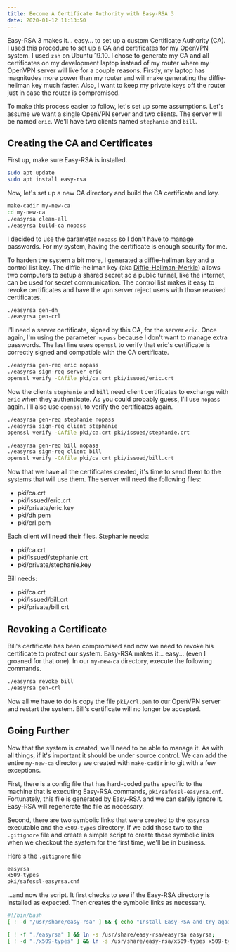 ```yaml
---
title: Become A Certificate Authority with Easy-RSA 3
date: 2020-01-12 11:13:50
---
```


Easy-RSA 3 makes it... easy... to set up a custom Certificate Authority (CA). I used this procedure to set up a CA and certificates for my OpenVPN system. I used `zsh` on Ubuntu 19.10. I chose to generate my CA and all certificates on my development laptop instead of my router where my OpenVPN server will live for a couple reasons. Firstly, my laptop has magnitudes more power than my router and will make generating the diffie-hellman key much faster. Also, I want to keep my private keys off the router just in case the router is compromised.

To make this process easier to follow, let's set up some assumptions. Let's assume we want a single OpenVPN server and two clients. The server will be named `eric`. We'll have two clients named `stephanie` and `bill`.

## Creating the CA and Certificates

First up, make sure Easy-RSA is installed.

```bash
sudo apt update
sudo apt install easy-rsa
```

Now, let's set up a new CA directory and build the CA certificate and key.

```bash
make-cadir my-new-ca
cd my-new-ca
./easyrsa clean-all
./easyrsa build-ca nopass
```

I decided to use the parameter `nopass` so I don't have to manage passwords. For my system, having the certificate is enough security for me.

To harden the system a bit more, I generated a diffie-hellman key and a control list key. The diffie-hellman key (aka [Diffie-Hellman-Merkle](https://en.wikipedia.org/wiki/Diffie%E2%80%93Hellman_key_exchange#Name)) allows two computers to setup a shared secret so a public tunnel, like the internet, can be used for secret communication. The control list makes it easy to revoke certificates and have the vpn server reject users with those revoked certificates.

```bash
./easyrsa gen-dh
./easyrsa gen-crl
```

I'll need a server certificate, signed by this CA, for the server `eric`. Once again, I'm using the parameter `nopass` because I don't want to manage extra passwords. The last line uses `openssl` to verify that eric's certificate is correctly signed and compatible with the CA certificate.

```bash
./easyrsa gen-req eric nopass
./easyrsa sign-req server eric
openssl verify -CAfile pki/ca.crt pki/issued/eric.crt
```

Now the clients `stephanie` and `bill` need client certificates to exchange with `eric` when they authenticate. As you could probably guess, I'll use `nopass` again. I'll also use `openssl` to verify the certificates again.

```bash
./easyrsa gen-req stephanie nopass
./easyrsa sign-req client stephanie
openssl verify -CAfile pki/ca.crt pki/issued/stephanie.crt

./easyrsa gen-req bill nopass
./easyrsa sign-req client bill
openssl verify -CAfile pki/ca.crt pki/issued/bill.crt
```

Now that we have all the certificates created, it's time to send them to the systems that will use them. The server will need the following files:

- pki/ca.crt
- pki/issued/eric.crt
- pki/private/eric.key
- pki/dh.pem
- pki/crl.pem

Each client will need their files. Stephanie needs:

- pki/ca.crt
- pki/issued/stephanie.crt
- pki/private/stephanie.key

Bill needs:

- pki/ca.crt
- pki/issued/bill.crt
- pki/private/bill.crt

## Revoking a Certificate

Bill's certificate has been compromised and now we need to revoke his certificate to protect our system. Easy-RSA makes it... easy... (even I groaned for that one). In our `my-new-ca` directory, execute the following commands.

```bash
./easyrsa revoke bill
./easyrsa gen-crl
```

Now all we have to do is copy the file `pki/crl.pem` to our OpenVPN server and restart the system. Bill's certificate will no longer be accepted.

## Going Further

Now that the system is created, we'll need to be able to manage it. As with all things, if it's important it should be under source control. We can add the entire `my-new-ca` directory we created with `make-cadir` into git with a few exceptions.

First, there is a config file that has hard-coded paths specific to the machine that is executing Easy-RSA commands, `pki/safessl-easyrsa.cnf`. Fortunately, this file is generated by Easy-RSA and we can safely ignore it. Easy-RSA will regenerate the file as necessary.

Second, there are two symbolic links that were created to the `easyrsa` executable and the `x509-types` directory. If we add those two to the `.gitignore` file and create a simple script to create those symbolic links when we checkout the system for the first time, we'll be in business.

Here's the `.gitignore` file

```bash
easyrsa
x509-types
pki/safessl-easyrsa.cnf
```

...and now the script. It first checks to see if the Easy-RSA directory is installed as expected. Then creates the symbolic links as necessary.

```bash
#!/bin/bash
[ ! -d "/usr/share/easy-rsa" ] && { echo "Install Easy-RSA and try again."; exit 1; }

[ ! -f "./easyrsa" ] && ln -s /usr/share/easy-rsa/easyrsa easyrsa;
[ ! -d "./x509-types" ] && ln -s /usr/share/easy-rsa/x509-types x509-types;
```
